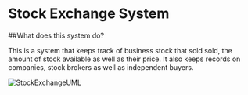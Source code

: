 Stock Exchange System
=======================

##What does this system do?

This is a system that keeps track of business stock that sold sold, the amount of stock available as well as their
price. It also keeps records on companies, stock brokers as well as independent buyers.

![StockExchangeUML](https://user-images.githubusercontent.com/36732253/56271330-8e799780-60f8-11e9-9a1f-4594be2a5abc.jpg)
